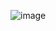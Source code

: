 ![image](https://github.com/rolando1803/bigdata/assets/55965131/96ea6fa3-770b-4076-bb6b-6e25a141ab8b)
